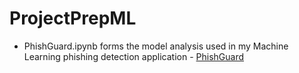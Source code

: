 # ProjectPrepML

- PhishGuard.ipynb forms the model analysis used in my Machine Learning phishing detection application - [PhishGuard](https://github.com/Levi-Hutchins/PhishGuard)
